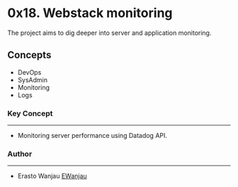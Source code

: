 # 0x18. Webstack monitoring
The project aims to dig deeper into server and application monitoring.

## Concepts
- DevOps
- SysAdmin
- Monitoring
- Logs

### Key Concept
---
- Monitoring server performance using Datadog API.

### Author
---
- Erasto Wanjau [EWanjau](wamwanjau@gmail.com)
